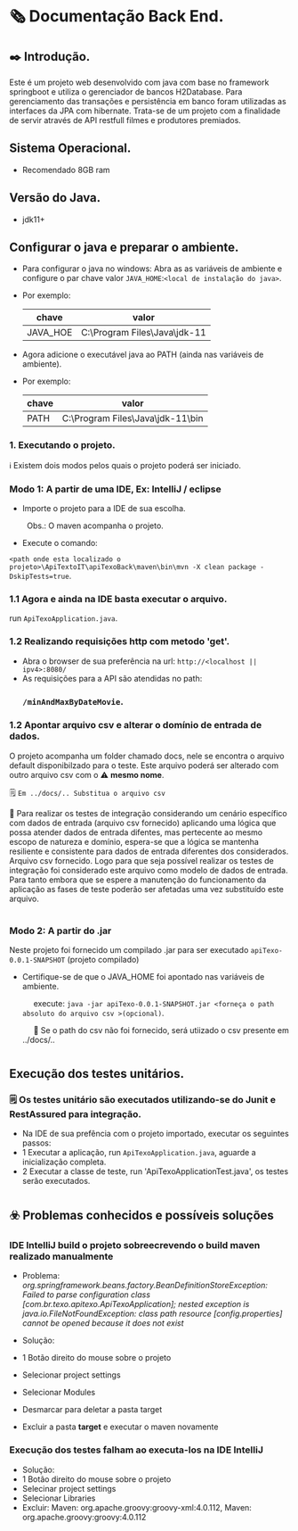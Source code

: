 # 🗞️ Documentação Back End.

## ✒️ Introdução.
Este é um projeto web desenvolvido com java com base no framework springboot e utiliza o gerenciador de bancos H2Database. Para gerenciamento das transações e persistência em banco foram utilizadas as interfaces da JPA com hibernate. Trata-se de um projeto com a finalidade de servir através de API restfull filmes e produtores premiados.

## Sistema Operacional.
- Recomendado 8GB ram

## Versão do Java.
- jdk11+

## Configurar o java e preparar o ambiente.
- Para configurar o java no windows: Abra as as variáveis de ambiente e configure o par chave valor `JAVA_HOME`:`<local de instalação do java>`.
- Por exemplo:
  
  <p></p>
  
  |chave    |  valor                        |
  |---------|-------------------------------|
  |JAVA_HOE |  C:\Program Files\Java\jdk-11 |

- Agora adicione o executável java ao PATH (ainda nas variáveis de ambiente).
- Por exemplo:
  
    <p></p>
  
  |chave    |  valor                        |
  |---------|-------------------------------|
  |PATH |  C:\Program Files\Java\jdk-11\bin |

### 1. Executando o projeto.
ℹ️ Existem dois modos pelos quais o projeto poderá ser iniciado.

### Modo 1: A partir de uma IDE, Ex: IntelliJ / eclipse
- Importe o projeto para a IDE de sua escolha.

  &nbsp; Obs.: O maven acompanha o projeto.
  
- Execute o comando:

`<path onde esta localizado o projeto>\ApiTextoIT\apiTexoBack\maven\bin\mvn -X clean package -DskipTests=true`.

### 1.1 Agora e ainda na IDE basta executar o arquivo.
run `ApiTexoApplication.java`.

### 1.2 Realizando requisições http com metodo 'get'.
- Abra o browser de sua preferência na url: `http://<localhost || ipv4>:8080/`
- As requisições para a API são atendidas no path:
  ### `/minAndMaxByDateMovie`.

### 1.2 Apontar arquivo csv e alterar o domínio de entrada de dados.
O projeto acompanha um folder chamado docs, nele se encontra o arquivo default disponibilzado para o teste. Este arquivo poderá ser alterado com outro arquivo csv com o ⚠️ **mesmo nome**.
    <p></p>
🗒️ `Em ../docs/.. Substitua o arquivo csv`  <p></p>
📓 Para realizar os testes de integração considerando um cenário específico com dados de entrada (arquivo csv fornecido) aplicando uma lógica que possa atender dados de entrada difentes, mas pertecente ao mesmo escopo de natureza e domínio, espera-se que a lógica se mantenha resiliente e consistente para dados de entrada diferentes dos considerados. Arquivo csv fornecido. Logo para que seja possível realizar os testes de integração foi considerado este arquivo como modelo de dados de entrada. Para tanto embora que se espere a manutenção do funcionamento da aplicação as fases de teste poderão ser afetadas uma vez substituído este arquivo.

#
### Modo 2: A partir do .jar
Neste projeto foi fornecido um compilado .jar para ser executado `apiTexo-0.0.1-SNAPSHOT` (projeto compilado)
- Certifique-se de que o JAVA_HOME foi apontado nas variáveis de ambiente.
      <p></p>
  &nbsp;&nbsp;&nbsp;&nbsp; execute: `java -jar apiTexo-0.0.1-SNAPSHOT.jar <forneça o path absoluto do arquivo csv >(opcional)`.
     <p></p>
  &nbsp;&nbsp;&nbsp;&nbsp; 📓 Se o path do csv não foi fornecido, será utiizado o csv presente em ../docs/..
  
#
## Execução dos testes unitários.
### 🗒️ Os testes unitário são executados utilizando-se do Junit e RestAssured para integração.
- Na IDE de sua prefência com o projeto importado, executar os seguintes passos:
- 1 Executar a aplicação, run `ApiTexoApplication.java`, aguarde a inicialização completa.
- 2 Executar a classe de teste, run 'ApiTexoApplicationTest.java', os testes serão executados.

#
## ☣️ Problemas conhecidos e possíveis soluções

### IDE IntelliJ build o projeto sobreecrevendo o build maven realizado manualmente
- Problema: *org.springframework.beans.factory.BeanDefinitionStoreException: Failed to parse configuration class [com.br.texo.apitexo.ApiTexoApplication]; nested exception is java.io.FileNotFoundException: class path resource [config.properties] cannot be opened because it does not exist*
  
- Solução:
- 1 Botão direito do mouse sobre o projeto
- Selecionar project settings
- Selecionar Modules
- Desmarcar para deletar a pasta target
- Excluir a pasta **target** e executar o maven novamente
 
### Execução dos testes falham ao executa-los na IDE IntelliJ
- Solução: 
- 1 Botão direito do mouse sobre o projeto
- Selecinar project settings
- Selecionar Libraries
- Excluir: Maven: org.apache.groovy:groovy-xml:4.0.112, Maven: org.apache.groovy:groovy:4.0.112

